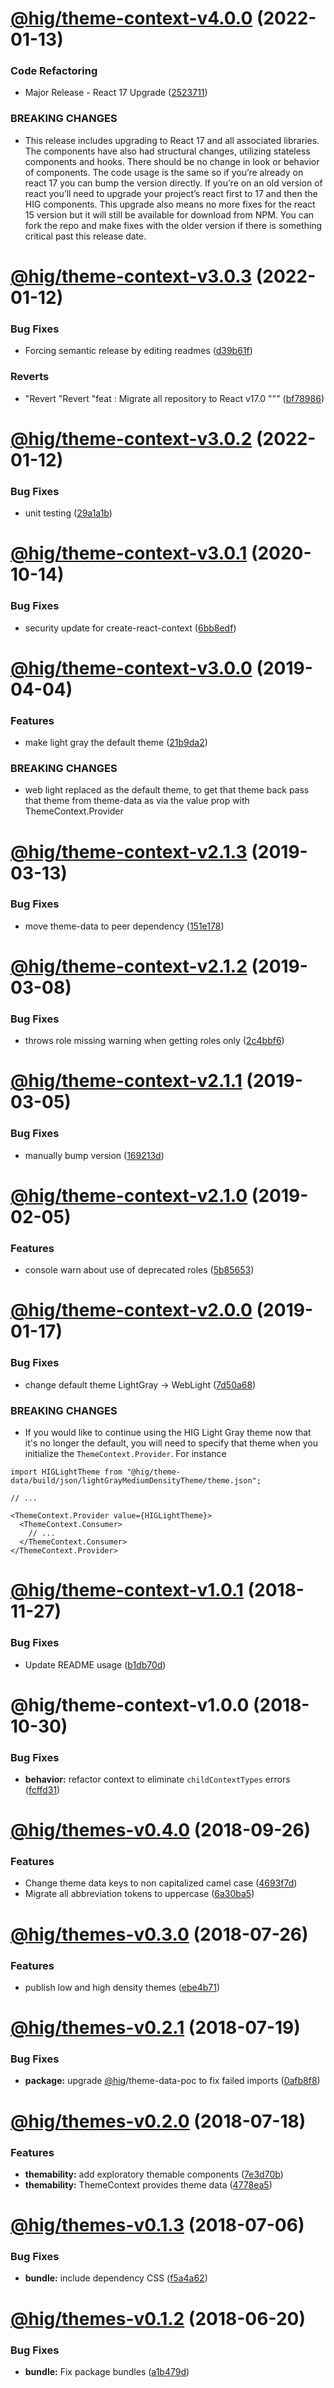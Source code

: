 # [@hig/theme-context-v4.0.0](https://github.com/Autodesk/hig/compare/@hig/theme-context@3.0.3...@hig/theme-context@4.0.0) (2022-01-13)


### Code Refactoring

* Major Release - React 17 Upgrade ([2523711](https://github.com/Autodesk/hig/commit/2523711))


### BREAKING CHANGES

* This release includes upgrading to React 17 and all associated libraries. The components have also had structural changes, utilizing stateless components and hooks. There should be no change in look or behavior of components. The code usage is the same so if you’re already on react 17 you can bump the version directly. If you’re on an old version of react you’ll need to upgrade your project’s react first to 17 and then the HIG components. This upgrade also means no more fixes for the react 15 version but it will still be available for download from NPM. You can fork the repo and make fixes with the older version if there is something critical past this release date.

# [@hig/theme-context-v3.0.3](https://github.com/Autodesk/hig/compare/@hig/theme-context@3.0.2...@hig/theme-context@3.0.3) (2022-01-12)


### Bug Fixes

* Forcing semantic release by editing readmes ([d39b61f](https://github.com/Autodesk/hig/commit/d39b61f))


### Reverts

* "Revert "Revert "feat : Migrate all repository to React v17.0 """ ([bf78986](https://github.com/Autodesk/hig/commit/bf78986))

# [@hig/theme-context-v3.0.2](https://github.com/Autodesk/hig/compare/@hig/theme-context@3.0.1...@hig/theme-context@3.0.2) (2022-01-12)


### Bug Fixes

* unit testing ([29a1a1b](https://github.com/Autodesk/hig/commit/29a1a1b))

# [@hig/theme-context-v3.0.1](https://github.com/Autodesk/hig/compare/@hig/theme-context@3.0.0...@hig/theme-context@3.0.1) (2020-10-14)


### Bug Fixes

* security update for create-react-context ([6bb8edf](https://github.com/Autodesk/hig/commit/6bb8edf))

# [@hig/theme-context-v3.0.0](https://github.com/Autodesk/hig/compare/@hig/theme-context@2.1.3...@hig/theme-context@3.0.0) (2019-04-04)


### Features

* make light gray the default theme ([21b9da2](https://github.com/Autodesk/hig/commit/21b9da2))


### BREAKING CHANGES

* web light replaced as the default theme, to get that theme back pass that theme from theme-data as via the value prop with ThemeContext.Provider

# [@hig/theme-context-v2.1.3](https://github.com/Autodesk/hig/compare/@hig/theme-context@2.1.2...@hig/theme-context@2.1.3) (2019-03-13)


### Bug Fixes

* move theme-data to peer dependency ([151e178](https://github.com/Autodesk/hig/commit/151e178))

# [@hig/theme-context-v2.1.2](https://github.com/Autodesk/hig/compare/@hig/theme-context@2.1.1...@hig/theme-context@2.1.2) (2019-03-08)


### Bug Fixes

* throws role missing warning when getting roles only ([2c4bbf6](https://github.com/Autodesk/hig/commit/2c4bbf6))

# [@hig/theme-context-v2.1.1](https://github.com/Autodesk/hig/compare/@hig/theme-context@2.1.0...@hig/theme-context@2.1.1) (2019-03-05)


### Bug Fixes

* manually bump version ([169213d](https://github.com/Autodesk/hig/commit/169213d))

# [@hig/theme-context-v2.1.0](https://github.com/Autodesk/hig/compare/@hig/theme-context@2.0.0...@hig/theme-context@2.1.0) (2019-02-05)


### Features

* console warn about use of deprecated roles ([5b85653](https://github.com/Autodesk/hig/commit/5b85653))

# [@hig/theme-context-v2.0.0](https://github.com/Autodesk/hig/compare/@hig/theme-context@1.0.1...@hig/theme-context@2.0.0) (2019-01-17)


### Bug Fixes

* change default theme LightGray -> WebLight ([7d50a68](https://github.com/Autodesk/hig/commit/7d50a68))


### BREAKING CHANGES

* If you would like to continue using the HIG Light Gray theme now that
it's no longer the default, you will need to specify that theme when you
initialize the `ThemeContext.Provider`. For instance

```
import HIGLightTheme from "@hig/theme-data/build/json/lightGrayMediumDensityTheme/theme.json";

// ...

<ThemeContext.Provider value={HIGLightTheme}>
  <ThemeContext.Consumer>
    // ...
  </ThemeContext.Consumer>
</ThemeContext.Provider>
```

# [@hig/theme-context-v1.0.1](https://github.com/Autodesk/hig/compare/@hig/theme-context@1.0.0...@hig/theme-context@1.0.1) (2018-11-27)


### Bug Fixes

* Update README usage ([b1db70d](https://github.com/Autodesk/hig/commit/b1db70d))

# @hig/theme-context-v1.0.0 (2018-10-30)


### Bug Fixes

* **behavior:** refactor context to eliminate `childContextTypes` errors ([fcffd31](https://github.com/Autodesk/hig/commit/fcffd31))

# [@hig/themes-v0.4.0](https://github.com/Autodesk/hig/compare/@hig/themes@0.3.0...@hig/themes@0.4.0) (2018-09-26)


### Features

* Change theme data keys to non capitalized camel case ([4693f7d](https://github.com/Autodesk/hig/commit/4693f7d))
* Migrate all abbreviation tokens to uppercase ([6a30ba5](https://github.com/Autodesk/hig/commit/6a30ba5))

<a name="@hig/themes-v0.3.0"></a>
# [@hig/themes-v0.3.0](https://github.com/Autodesk/hig/compare/@hig/themes@0.2.1...@hig/themes@0.3.0) (2018-07-26)


### Features

* publish low and high density themes ([ebe4b71](https://github.com/Autodesk/hig/commit/ebe4b71))

<a name="@hig/themes-v0.2.1"></a>
# [@hig/themes-v0.2.1](https://github.com/Autodesk/hig/compare/@hig/themes@0.2.0...@hig/themes@0.2.1) (2018-07-19)


### Bug Fixes

* **package:** upgrade [@hig](https://github.com/hig)/theme-data-poc to fix failed imports ([0afb8f8](https://github.com/Autodesk/hig/commit/0afb8f8))

<a name="@hig/themes-v0.2.0"></a>
# [@hig/themes-v0.2.0](https://github.com/Autodesk/hig/compare/@hig/themes@0.1.3...@hig/themes@0.2.0) (2018-07-18)


### Features

* **themability:** add exploratory themable components ([7e3d70b](https://github.com/Autodesk/hig/commit/7e3d70b))
* **themability:** ThemeContext provides theme data ([4778ea5](https://github.com/Autodesk/hig/commit/4778ea5))

<a name="@hig/themes-v0.1.3"></a>
# [@hig/themes-v0.1.3](https://github.com/Autodesk/hig/compare/@hig/themes@0.1.2...@hig/themes@0.1.3) (2018-07-06)


### Bug Fixes

* **bundle:** include dependency CSS ([f5a4a62](https://github.com/Autodesk/hig/commit/f5a4a62))

<a name="@hig/themes-v0.1.2"></a>
# [@hig/themes-v0.1.2](https://github.com/Autodesk/hig/compare/@hig/themes@0.1.1...@hig/themes@0.1.2) (2018-06-20)


### Bug Fixes

* **bundle:** Fix package bundles ([a1b479d](https://github.com/Autodesk/hig/commit/a1b479d))
